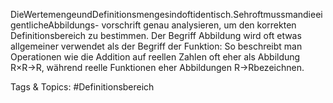 DieWertemengeundDefinitionsmengesindoftidentisch.SehroftmussmandieeigentlicheAbbildungs-
vorschrift genau analysieren, um den korrekten Definitionsbereich zu bestimmen. Der Begriff Abbildung
wird oft etwas allgemeiner verwendet als der Begriff der Funktion: So beschreibt man Operationen wie
die Addition auf reellen Zahlen oft eher als Abbildung R×R→R, während reelle Funktionen eher
Abbildungen R→Rbezeichnen.

   Tags & Topics:
   #Definitionsbereich
